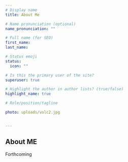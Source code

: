 ```yaml
---
# Display name
title: About Me

# Name pronunciation (optional)
name_pronunciation: ""

# Full name (for SEO)
first_name: 
last_name: 

# Status emoji
status:
  icon: ""

# Is this the primary user of the site?
superuser: true

# Highlight the author in author lists? (true/false)
highlight_name: true

# Role/position/tagline

photo: uploads/volc2.jpg


---
```



## About ME

Forthcoming
